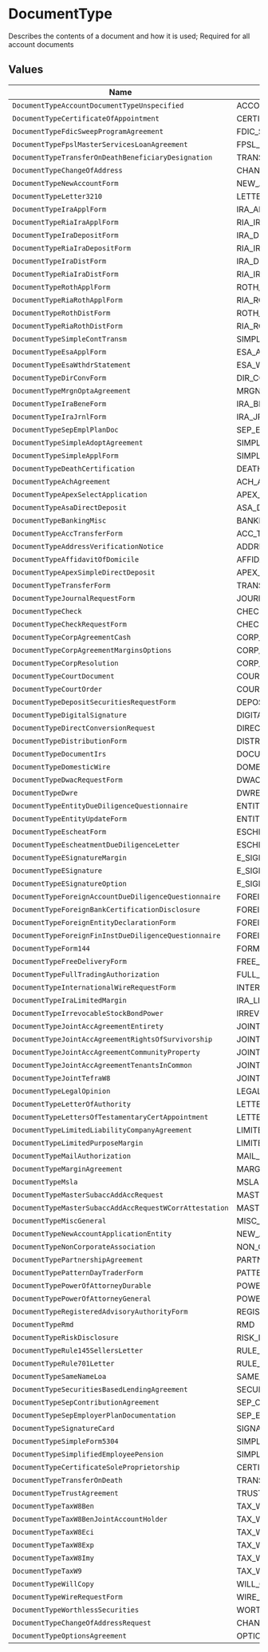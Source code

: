 # DocumentType

Describes the contents of a document and how it is used; Required for all account documents


## Values

| Name                                                    | Value                                                   |
| ------------------------------------------------------- | ------------------------------------------------------- |
| `DocumentTypeAccountDocumentTypeUnspecified`            | ACCOUNT_DOCUMENT_TYPE_UNSPECIFIED                       |
| `DocumentTypeCertificateOfAppointment`                  | CERTIFICATE_OF_APPOINTMENT                              |
| `DocumentTypeFdicSweepProgramAgreement`                 | FDIC_SWEEP_PROGRAM_AGREEMENT                            |
| `DocumentTypeFpslMasterServicesLoanAgreement`           | FPSL_MASTER_SERVICES_LOAN_AGREEMENT                     |
| `DocumentTypeTransferOnDeathBeneficiaryDesignation`     | TRANSFER_ON_DEATH_BENEFICIARY_DESIGNATION               |
| `DocumentTypeChangeOfAddress`                           | CHANGE_OF_ADDRESS                                       |
| `DocumentTypeNewAccountForm`                            | NEW_ACCOUNT_FORM                                        |
| `DocumentTypeLetter3210`                                | LETTER_3210                                             |
| `DocumentTypeIraApplForm`                               | IRA_APPL_FORM                                           |
| `DocumentTypeRiaIraApplForm`                            | RIA_IRA_APPL_FORM                                       |
| `DocumentTypeIraDepositForm`                            | IRA_DEPOSIT_FORM                                        |
| `DocumentTypeRiaIraDepositForm`                         | RIA_IRA_DEPOSIT_FORM                                    |
| `DocumentTypeIraDistForm`                               | IRA_DIST_FORM                                           |
| `DocumentTypeRiaIraDistForm`                            | RIA_IRA_DIST_FORM                                       |
| `DocumentTypeRothApplForm`                              | ROTH_APPL_FORM                                          |
| `DocumentTypeRiaRothApplForm`                           | RIA_ROTH_APPL_FORM                                      |
| `DocumentTypeRothDistForm`                              | ROTH_DIST_FORM                                          |
| `DocumentTypeRiaRothDistForm`                           | RIA_ROTH_DIST_FORM                                      |
| `DocumentTypeSimpleContTransm`                          | SIMPLE_CONT_TRANSM                                      |
| `DocumentTypeEsaApplForm`                               | ESA_APPL_FORM                                           |
| `DocumentTypeEsaWthdrStatement`                         | ESA_WTHDR_STATEMENT                                     |
| `DocumentTypeDirConvForm`                               | DIR_CONV_FORM                                           |
| `DocumentTypeMrgnOptaAgreement`                         | MRGN_OPTA_AGREEMENT                                     |
| `DocumentTypeIraBeneForm`                               | IRA_BENE_FORM                                           |
| `DocumentTypeIraJrnlForm`                               | IRA_JRNL_FORM                                           |
| `DocumentTypeSepEmplPlanDoc`                            | SEP_EMPL_PLAN_DOC                                       |
| `DocumentTypeSimpleAdoptAgreement`                      | SIMPLE_ADOPT_AGREEMENT                                  |
| `DocumentTypeSimpleApplForm`                            | SIMPLE_APPL_FORM                                        |
| `DocumentTypeDeathCertification`                        | DEATH_CERTIFICATION                                     |
| `DocumentTypeAchAgreement`                              | ACH_AGREEMENT                                           |
| `DocumentTypeApexSelectApplication`                     | APEX_SELECT_APPLICATION                                 |
| `DocumentTypeAsaDirectDeposit`                          | ASA_DIRECT_DEPOSIT                                      |
| `DocumentTypeBankingMisc`                               | BANKING_MISC                                            |
| `DocumentTypeAccTransferForm`                           | ACC_TRANSFER_FORM                                       |
| `DocumentTypeAddressVerificationNotice`                 | ADDRESS_VERIFICATION_NOTICE                             |
| `DocumentTypeAffidavitOfDomicile`                       | AFFIDAVIT_OF_DOMICILE                                   |
| `DocumentTypeApexSimpleDirectDeposit`                   | APEX_SIMPLE_DIRECT_DEPOSIT                              |
| `DocumentTypeTransferForm`                              | TRANSFER_FORM                                           |
| `DocumentTypeJournalRequestForm`                        | JOURNAL_REQUEST_FORM                                    |
| `DocumentTypeCheck`                                     | CHECK                                                   |
| `DocumentTypeCheckRequestForm`                          | CHECK_REQUEST_FORM                                      |
| `DocumentTypeCorpAgreementCash`                         | CORP_AGREEMENT_CASH                                     |
| `DocumentTypeCorpAgreementMarginsOptions`               | CORP_AGREEMENT_MARGINS_OPTIONS                          |
| `DocumentTypeCorpResolution`                            | CORP_RESOLUTION                                         |
| `DocumentTypeCourtDocument`                             | COURT_DOCUMENT                                          |
| `DocumentTypeCourtOrder`                                | COURT_ORDER                                             |
| `DocumentTypeDepositSecuritiesRequestForm`              | DEPOSIT_SECURITIES_REQUEST_FORM                         |
| `DocumentTypeDigitalSignature`                          | DIGITAL_SIGNATURE                                       |
| `DocumentTypeDirectConversionRequest`                   | DIRECT_CONVERSION_REQUEST                               |
| `DocumentTypeDistributionForm`                          | DISTRIBUTION_FORM                                       |
| `DocumentTypeDocumentIrs`                               | DOCUMENT_IRS                                            |
| `DocumentTypeDomesticWire`                              | DOMESTIC_WIRE                                           |
| `DocumentTypeDwacRequestForm`                           | DWAC_REQUEST_FORM                                       |
| `DocumentTypeDwre`                                      | DWRE                                                    |
| `DocumentTypeEntityDueDiligenceQuestionnaire`           | ENTITY_DUE_DILIGENCE_QUESTIONNAIRE                      |
| `DocumentTypeEntityUpdateForm`                          | ENTITY_UPDATE_FORM                                      |
| `DocumentTypeEscheatForm`                               | ESCHEAT_FORM                                            |
| `DocumentTypeEscheatmentDueDiligenceLetter`             | ESCHEATMENT_DUE_DILIGENCE_LETTER                        |
| `DocumentTypeESignatureMargin`                          | E_SIGNATURE_MARGIN                                      |
| `DocumentTypeESignature`                                | E_SIGNATURE                                             |
| `DocumentTypeESignatureOption`                          | E_SIGNATURE_OPTION                                      |
| `DocumentTypeForeignAccountDueDiligenceQuestionnaire`   | FOREIGN_ACCOUNT_DUE_DILIGENCE_QUESTIONNAIRE             |
| `DocumentTypeForeignBankCertificationDisclosure`        | FOREIGN_BANK_CERTIFICATION_DISCLOSURE                   |
| `DocumentTypeForeignEntityDeclarationForm`              | FOREIGN_ENTITY_DECLARATION_FORM                         |
| `DocumentTypeForeignFinInstDueDiligenceQuestionnaire`   | FOREIGN_FIN_INST_DUE_DILIGENCE_QUESTIONNAIRE            |
| `DocumentTypeForm144`                                   | FORM_144                                                |
| `DocumentTypeFreeDeliveryForm`                          | FREE_DELIVERY_FORM                                      |
| `DocumentTypeFullTradingAuthorization`                  | FULL_TRADING_AUTHORIZATION                              |
| `DocumentTypeInternationalWireRequestForm`              | INTERNATIONAL_WIRE_REQUEST_FORM                         |
| `DocumentTypeIraLimitedMargin`                          | IRA_LIMITED_MARGIN                                      |
| `DocumentTypeIrrevocableStockBondPower`                 | IRREVOCABLE_STOCK_BOND_POWER                            |
| `DocumentTypeJointAccAgreementEntirety`                 | JOINT_ACC_AGREEMENT_ENTIRETY                            |
| `DocumentTypeJointAccAgreementRightsOfSurvivorship`     | JOINT_ACC_AGREEMENT_RIGHTS_OF_SURVIVORSHIP              |
| `DocumentTypeJointAccAgreementCommunityProperty`        | JOINT_ACC_AGREEMENT_COMMUNITY_PROPERTY                  |
| `DocumentTypeJointAccAgreementTenantsInCommon`          | JOINT_ACC_AGREEMENT_TENANTS_IN_COMMON                   |
| `DocumentTypeJointTefraW8`                              | JOINT_TEFRA_W8                                          |
| `DocumentTypeLegalOpinion`                              | LEGAL_OPINION                                           |
| `DocumentTypeLetterOfAuthority`                         | LETTER_OF_AUTHORITY                                     |
| `DocumentTypeLettersOfTestamentaryCertAppointment`      | LETTERS_OF_TESTAMENTARY_CERT_APPOINTMENT                |
| `DocumentTypeLimitedLiabilityCompanyAgreement`          | LIMITED_LIABILITY_COMPANY_AGREEMENT                     |
| `DocumentTypeLimitedPurposeMargin`                      | LIMITED_PURPOSE_MARGIN                                  |
| `DocumentTypeMailAuthorization`                         | MAIL_AUTHORIZATION                                      |
| `DocumentTypeMarginAgreement`                           | MARGIN_AGREEMENT                                        |
| `DocumentTypeMsla`                                      | MSLA                                                    |
| `DocumentTypeMasterSubaccAddAccRequest`                 | MASTER_SUBACC_ADD_ACC_REQUEST                           |
| `DocumentTypeMasterSubaccAddAccRequestWCorrAttestation` | MASTER_SUBACC_ADD_ACC_REQUEST_W_CORR_ATTESTATION        |
| `DocumentTypeMiscGeneral`                               | MISC_GENERAL                                            |
| `DocumentTypeNewAccountApplicationEntity`               | NEW_ACCOUNT_APPLICATION_ENTITY                          |
| `DocumentTypeNonCorporateAssociation`                   | NON_CORPORATE_ASSOCIATION                               |
| `DocumentTypePartnershipAgreement`                      | PARTNERSHIP_AGREEMENT                                   |
| `DocumentTypePatternDayTraderForm`                      | PATTERN_DAY_TRADER_FORM                                 |
| `DocumentTypePowerOfAttorneyDurable`                    | POWER_OF_ATTORNEY_DURABLE                               |
| `DocumentTypePowerOfAttorneyGeneral`                    | POWER_OF_ATTORNEY_GENERAL                               |
| `DocumentTypeRegisteredAdvisoryAuthorityForm`           | REGISTERED_ADVISORY_AUTHORITY_FORM                      |
| `DocumentTypeRmd`                                       | RMD                                                     |
| `DocumentTypeRiskDisclosure`                            | RISK_DISCLOSURE                                         |
| `DocumentTypeRule145SellersLetter`                      | RULE_145_SELLERS_LETTER                                 |
| `DocumentTypeRule701Letter`                             | RULE_701_LETTER                                         |
| `DocumentTypeSameNameLoa`                               | SAME_NAME_LOA                                           |
| `DocumentTypeSecuritiesBasedLendingAgreement`           | SECURITIES_BASED_LENDING_AGREEMENT                      |
| `DocumentTypeSepContributionAgreement`                  | SEP_CONTRIBUTION_AGREEMENT                              |
| `DocumentTypeSepEmployerPlanDocumentation`              | SEP_EMPLOYER_PLAN_DOCUMENTATION                         |
| `DocumentTypeSignatureCard`                             | SIGNATURE_CARD                                          |
| `DocumentTypeSimpleForm5304`                            | SIMPLE_FORM_5304                                        |
| `DocumentTypeSimplifiedEmployeePension`                 | SIMPLIFIED_EMPLOYEE_PENSION                             |
| `DocumentTypeCertificateSoleProprietorship`             | CERTIFICATE_SOLE_PROPRIETORSHIP                         |
| `DocumentTypeTransferOnDeath`                           | TRANSFER_ON_DEATH                                       |
| `DocumentTypeTrustAgreement`                            | TRUST_AGREEMENT                                         |
| `DocumentTypeTaxW8Ben`                                  | TAX_W8_BEN                                              |
| `DocumentTypeTaxW8BenJointAccountHolder`                | TAX_W8_BEN_JOINT_ACCOUNT_HOLDER                         |
| `DocumentTypeTaxW8Eci`                                  | TAX_W8_ECI                                              |
| `DocumentTypeTaxW8Exp`                                  | TAX_W8_EXP                                              |
| `DocumentTypeTaxW8Imy`                                  | TAX_W8_IMY                                              |
| `DocumentTypeTaxW9`                                     | TAX_W9                                                  |
| `DocumentTypeWillCopy`                                  | WILL_COPY                                               |
| `DocumentTypeWireRequestForm`                           | WIRE_REQUEST_FORM                                       |
| `DocumentTypeWorthlessSecurities`                       | WORTHLESS_SECURITIES                                    |
| `DocumentTypeChangeOfAddressRequest`                    | CHANGE_OF_ADDRESS_REQUEST                               |
| `DocumentTypeOptionsAgreement`                          | OPTIONS_AGREEMENT                                       |